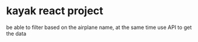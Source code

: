# kayak react project

be able to filter based on the airplane name, at the same time use API to get the data
